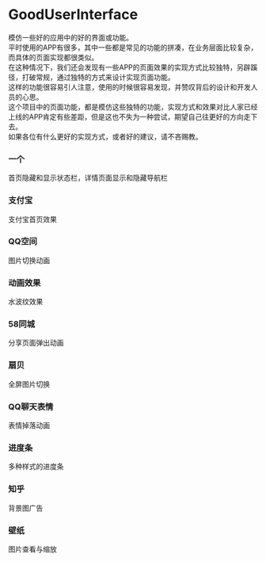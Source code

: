 # GoodUserInterface
模仿一些好的应用中的好的界面或功能。   
平时使用的APP有很多，其中一些都是常见的功能的拼凑，在业务层面比较复杂，而具体的页面实现都很类似。   
在这种情况下，我们还会发现有一些APP的页面效果的实现方式比较独特，另辟蹊径，打破常规，通过独特的方式来设计实现页面功能。   
这样的功能很容易引人注意，使用的时候很容易发现，并赞叹背后的设计和开发人员的心思。   
这个项目中的页面功能，都是模仿这些独特的功能，实现方式和效果对比人家已经上线的APP肯定有些差距，但是这也不失为一种尝试，期望自己往更好的方向走下去。   
如果各位有什么更好的实现方式，或者好的建议，请不吝赐教。

### 一个
首页隐藏和显示状态栏，详情页面显示和隐藏导航栏
### 支付宝
支付宝首页效果
### QQ空间
图片切换动画
### 动画效果
水波纹效果
### 58同城
分享页面弹出动画
### 扇贝
全屏图片切换
### QQ聊天表情
表情掉落动画
### 进度条
多种样式的进度条
### 知乎
背景图广告
### 壁纸
图片查看与缩放
